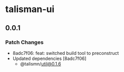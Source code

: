 # talisman-ui

## 0.0.1

### Patch Changes

- 8adc7f06: feat: switched build tool to preconstruct
- Updated dependencies [8adc7f06]
  - @talismn/util@0.1.6
